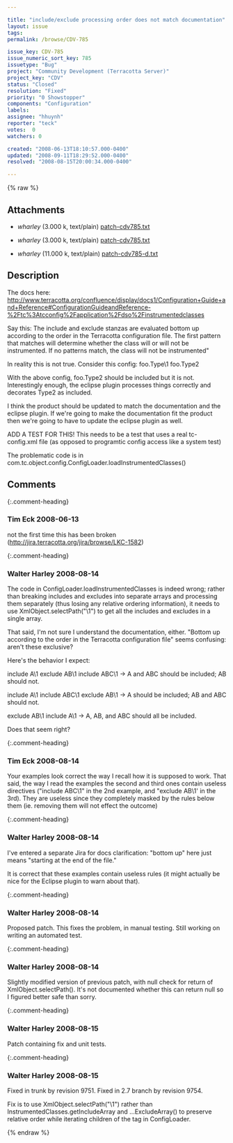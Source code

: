 ```yaml
---

title: "include/exclude processing order does not match documentation"
layout: issue
tags: 
permalink: /browse/CDV-785

issue_key: CDV-785
issue_numeric_sort_key: 785
issuetype: "Bug"
project: "Community Development (Terracotta Server)"
project_key: "CDV"
status: "Closed"
resolution: "Fixed"
priority: "0 Showstopper"
components: "Configuration"
labels: 
assignee: "hhuynh"
reporter: "teck"
votes:  0
watchers: 0

created: "2008-06-13T18:10:57.000-0400"
updated: "2008-09-11T18:29:52.000-0400"
resolved: "2008-08-15T20:00:34.000-0400"

---
```




{% raw %}


## Attachments
  
* <em>wharley</em> (3.000 k, text/plain) [patch-cdv785.txt](/attachments/CDV/CDV-785/patch-cdv785.txt)
  
* <em>wharley</em> (3.000 k, text/plain) [patch-cdv785.txt](/attachments/CDV/CDV-785/patch-cdv785.txt)
  
* <em>wharley</em> (11.000 k, text/plain) [patch-cdv785-d.txt](/attachments/CDV/CDV-785/patch-cdv785-d.txt)
  



## Description

<div markdown="1" class="description">

The docs here:
http://www.terracotta.org/confluence/display/docs1/Configuration+Guide+and+Reference#ConfigurationGuideandReference-%2Ftc%3Atcconfig%2Fapplication%2Fdso%2Finstrumentedclasses

Say this: 
The include and exclude stanzas are evaluated bottom up according to the order in the Terracotta configuration file. The first pattern that matches will determine whether the class will or will not be instrumented. If no patterns match, the class will not be instrumented"

In reality this is not true. Consider this config:
  <instrumented-classes>
    <exclude>foo.Type\1</exclude>
    <include>
      <class-expression>foo.Type2</class-expression>
    </include>
  </instrumented-classes>

With the above config, foo.Type2 should be included but it is not. Interestingly enough, the eclipse plugin processes things correctly and decorates Type2 as included. 

I think the product should be updated to match the documentation and the eclipse plugin. If we're going to make the documentation fit the product then we're going to have to update the eclipse plugin as well. 

ADD A TEST FOR THIS! This needs to be a test that uses a real tc-config.xml file (as opposed to programtic config access like a system test)

The problematic code is in com.tc.object.config.ConfigLoader.loadInstrumentedClasses()



</div>

## Comments


{:.comment-heading}
### **Tim Eck** <span class="date">2008-06-13</span>

<div markdown="1" class="comment">

not the first time this has been broken (http://jira.terracotta.org/jira/browse/LKC-1582)


</div>


{:.comment-heading}
### **Walter Harley** <span class="date">2008-08-14</span>

<div markdown="1" class="comment">

The code in ConfigLoader.loadInstrumentedClasses is indeed wrong; rather than breaking includes and excludes into separate arrays and processing them separately (thus losing any relative ordering information), it needs to use XmlObject.selectPath("\1") to get all the includes and excludes in a single array.

That said, I'm not sure I understand the documentation, either.  "Bottom up according to the order in the Terracotta configuration file" seems confusing: aren't these exclusive?

Here's the behavior I expect:

include A\1
exclude AB\1
include ABC\1
  -> A and ABC should be included; AB should not.

include A\1
include ABC\1
exclude AB\1
  -> A should be included; AB and ABC should not.

exclude AB\1
include A\1
  -> A, AB, and ABC should all be included.

Does that seem right?

</div>


{:.comment-heading}
### **Tim Eck** <span class="date">2008-08-14</span>

<div markdown="1" class="comment">

Your examples look correct the way I recall how it is supposed to work. That said, the way I read the examples the second and third ones contain useless directives ("include ABC\1" in the 2nd example, and "exclude AB\1' in the 3rd). They are useless since they completely masked by the rules below them (ie. removing them will not effect the outcome)



</div>


{:.comment-heading}
### **Walter Harley** <span class="date">2008-08-14</span>

<div markdown="1" class="comment">

I've entered a separate Jira for docs clarification: "bottom up" here just means "starting at the end of the file."

It is correct that these examples contain useless rules (it might actually be nice for the Eclipse plugin to warn about that).

</div>


{:.comment-heading}
### **Walter Harley** <span class="date">2008-08-14</span>

<div markdown="1" class="comment">

Proposed patch.  This fixes the problem, in manual testing.  Still working on writing an automated test.

</div>


{:.comment-heading}
### **Walter Harley** <span class="date">2008-08-14</span>

<div markdown="1" class="comment">

Slightly modified version of previous patch, with null check for return of XmlObject.selectPath().  It's not documented whether this can return null so I figured better safe than sorry.

</div>


{:.comment-heading}
### **Walter Harley** <span class="date">2008-08-15</span>

<div markdown="1" class="comment">

Patch containing fix and unit tests.

</div>


{:.comment-heading}
### **Walter Harley** <span class="date">2008-08-15</span>

<div markdown="1" class="comment">

Fixed in trunk by revision 9751.  Fixed in 2.7 branch by revision 9754.

Fix is to use XmlObject.selectPath("\1") rather than InstrumentedClasses.getIncludeArray and ...ExcludeArray() to preserve relative order while iterating children of the <instrumented-classes> tag in ConfigLoader.

</div>



{% endraw %}
